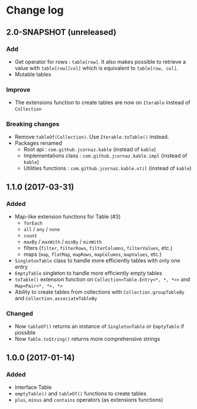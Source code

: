 # Change log
## 2.0-SNAPSHOT (unreleased)
### Add
* Get operator for rows : `table[row]`. It also makes possible to retrieve a value with `table[row][col]` which is equivalent to `table[row, col]`.
* Mutable tables

### Improve
* The extensions function to create tables are now on `Iterable` instead of `Collection`

### Breaking changes
* Remove `tableOf(Collection)`. Use `Iterable.toTable()` instead.
* Packages renamed 
    * Root api : `com.github.jcornaz.kable` (instead of `kable`)
    * Implementations class : `com.github.jcornaz.kable.impl` (instead of `kable`)
    * Utilities functions : `com.github.jcornaz.kable.util` (instead of `kable`)

## 1.1.0 (2017-03-31)
### Added
* Map-like extension functions for Table (#3)
    * `forEach`
    * `all` / `any` / `none`
    * `count`
    * `maxBy` / `maxWith` / `minBy` / `minWith`
    * filters (`filter`, `filterRows`, `filterColumns`, `filterValues`, etc.)
    * maps (`map`, `flatMap`, `mapRows`, `mapColumns`, `mapValues`, etc.)
* `SingletonTable` class to handle more efficiently tables with only one entry
* `EmptyTable` singleton to handle more efficiently empty tables
* `toTable()` extension function on `Collection<Table.Entry<*, *, *>>` and `Map<Pair<*, *>, *>`
* Ability to create tables from collections with `Collection.groupTableBy` and `Collection.associateTableBy`

### Changed
* Now `tableOf()` returns an instance of `SingletonTable` or `EmptyTable` if possible
* Now `Table.toString()` returns more comprehensive strings

## 1.0.0 (2017-01-14)
### Added
* Interface Table
* `emptyTable()` and `tableOf()` functions to create tables
* `plus`, `minus` and `contains` operators (as extensions functions)
